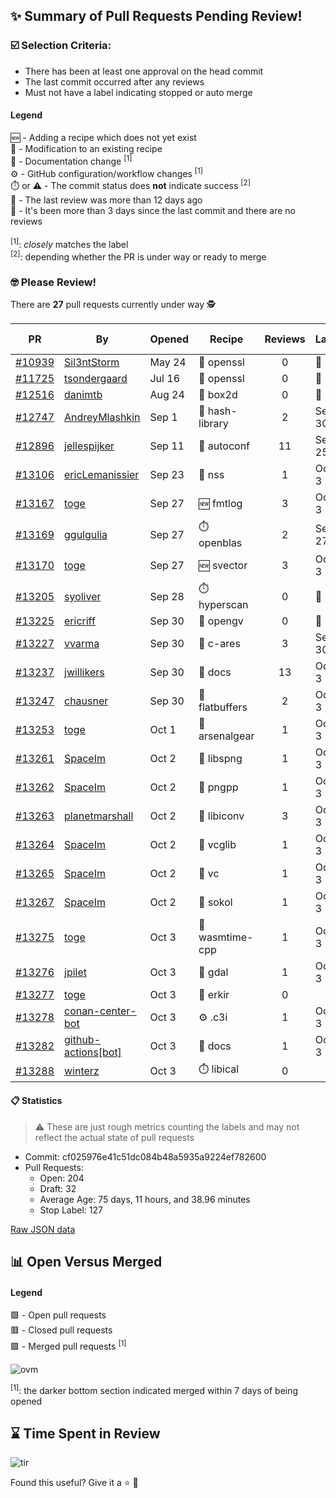## :sparkles: Summary of Pull Requests Pending Review!

### :ballot_box_with_check: Selection Criteria:

- There has been at least one approval on the head commit
- The last commit occurred after any reviews
- Must not have a label indicating stopped or auto merge

#### Legend

:new: - Adding a recipe which does not yet exist<br>
:memo: - Modification to an existing recipe<br>
:green_book: - Documentation change <sup>[1]</sup><br>
:gear: - GitHub configuration/workflow changes <sup>[1]</sup><br>
:stopwatch: or :warning: - The commit status does **not** indicate success <sup>[2]</sup><br>
:bell: - The last review was more than 12 days ago<br>
:eyes: - It's been more than 3 days since the last commit and there are no reviews<br>
<br>
<sup>[1]</sup>: _closely_ matches the label<br>
<sup>[2]</sup>: depending whether the PR is under way or ready to merge

### :nerd_face: Please Review! 

There are **27** pull requests currently under way :detective:

PR | By | Opened | Recipe | Reviews | Last | :stop_sign: Blockers | :star2: Approvers
:---: | --- | --- | --- | :---: | --- | --- | ---
[#10939](https://github.com/conan-io/conan-center-index/pull/10939)|[Sil3ntStorm](https://github.com/Sil3ntStorm)|May 24|:memo: openssl|0|:eyes:||
[#11725](https://github.com/conan-io/conan-center-index/pull/11725)|[tsondergaard](https://github.com/tsondergaard)|Jul 16|:memo: openssl|0|:eyes:||
[#12516](https://github.com/conan-io/conan-center-index/pull/12516)|[danimtb](https://github.com/danimtb)|Aug 24|:memo: box2d|0|:eyes:||
[#12747](https://github.com/conan-io/conan-center-index/pull/12747)|[AndreyMlashkin](https://github.com/AndreyMlashkin)|Sep 1|:memo: hash-library|2|Sep 30|uilianries|
[#12896](https://github.com/conan-io/conan-center-index/pull/12896)|[jellespijker](https://github.com/jellespijker)|Sep 11|:memo: autoconf|11|Sep 25|uilianries|danimtb
[#13106](https://github.com/conan-io/conan-center-index/pull/13106)|[ericLemanissier](https://github.com/ericLemanissier)|Sep 23|:memo: nss|1|Oct 3||uilianries
[#13167](https://github.com/conan-io/conan-center-index/pull/13167)|[toge](https://github.com/toge)|Sep 27|:new: fmtlog|3|Oct 3||uilianries
[#13169](https://github.com/conan-io/conan-center-index/pull/13169)|[ggulgulia](https://github.com/ggulgulia)|Sep 27|:stopwatch: openblas|2|Sep 27||
[#13170](https://github.com/conan-io/conan-center-index/pull/13170)|[toge](https://github.com/toge)|Sep 27|:new: svector|3|Oct 3||uilianries
[#13205](https://github.com/conan-io/conan-center-index/pull/13205)|[syoliver](https://github.com/syoliver)|Sep 28|:stopwatch: hyperscan|0|:eyes:||
[#13225](https://github.com/conan-io/conan-center-index/pull/13225)|[ericriff](https://github.com/ericriff)|Sep 30|:memo: opengv|0|:eyes:||
[#13227](https://github.com/conan-io/conan-center-index/pull/13227)|[vvarma](https://github.com/vvarma)|Sep 30|:memo: c-ares|3|Sep 30|uilianries|jwillikers
[#13237](https://github.com/conan-io/conan-center-index/pull/13237)|[jwillikers](https://github.com/jwillikers)|Sep 30|:green_book: docs|13|Oct 3|uilianries|
[#13247](https://github.com/conan-io/conan-center-index/pull/13247)|[chausner](https://github.com/chausner)|Sep 30|:memo: flatbuffers|2|Oct 3||uilianries
[#13253](https://github.com/conan-io/conan-center-index/pull/13253)|[toge](https://github.com/toge)|Oct 1|:memo: arsenalgear|1|Oct 3||uilianries
[#13261](https://github.com/conan-io/conan-center-index/pull/13261)|[SpaceIm](https://github.com/SpaceIm)|Oct 2|:memo: libspng|1|Oct 3||uilianries
[#13262](https://github.com/conan-io/conan-center-index/pull/13262)|[SpaceIm](https://github.com/SpaceIm)|Oct 2|:memo: pngpp|1|Oct 3||uilianries
[#13263](https://github.com/conan-io/conan-center-index/pull/13263)|[planetmarshall](https://github.com/planetmarshall)|Oct 2|:memo: libiconv|3|Oct 3||
[#13264](https://github.com/conan-io/conan-center-index/pull/13264)|[SpaceIm](https://github.com/SpaceIm)|Oct 2|:memo: vcglib|1|Oct 3||uilianries
[#13265](https://github.com/conan-io/conan-center-index/pull/13265)|[SpaceIm](https://github.com/SpaceIm)|Oct 2|:memo: vc|1|Oct 3||uilianries
[#13267](https://github.com/conan-io/conan-center-index/pull/13267)|[SpaceIm](https://github.com/SpaceIm)|Oct 2|:memo: sokol|1|Oct 3||uilianries
[#13275](https://github.com/conan-io/conan-center-index/pull/13275)|[toge](https://github.com/toge)|Oct 3|:memo: wasmtime-cpp|1|Oct 3||uilianries
[#13276](https://github.com/conan-io/conan-center-index/pull/13276)|[jpilet](https://github.com/jpilet)|Oct 3|:memo: gdal|1|Oct 3||uilianries
[#13277](https://github.com/conan-io/conan-center-index/pull/13277)|[toge](https://github.com/toge)|Oct 3|:memo: erkir|0|||
[#13278](https://github.com/conan-io/conan-center-index/pull/13278)|[conan-center-bot](https://github.com/conan-center-bot)|Oct 3|:gear: .c3i|1|Oct 3||uilianries
[#13282](https://github.com/conan-io/conan-center-index/pull/13282)|[github-actions[bot]](https://github.com/github-actions[bot])|Oct 3|:green_book: docs|1|Oct 3||uilianries
[#13288](https://github.com/conan-io/conan-center-index/pull/13288)|[winterz](https://github.com/winterz)|Oct 3|:stopwatch: libical|0|||


#### :clipboard: Statistics

> :warning: These are just rough metrics counting the labels and may not reflect the actual state of pull requests

- Commit: cf025976e41c51dc084b48a5935a9224ef782600
- Pull Requests:
	- Open: 204
	- Draft: 32
	- Average Age: 75 days, 11 hours, and 38.96 minutes
	- Stop Label: 127
	

[Raw JSON data](https://raw.githubusercontent.com/prince-chrismc/conan-center-index-pending-review/raw-data/pending-review.json)

## :bar_chart: Open Versus Merged

#### Legend

:green_square: - Open pull requests<br>
:red_square: - Closed pull requests<br>
:purple_square: - Merged pull requests <sup>[1]</sup><br>

![ovm](https://github.com/prince-chrismc/conan-center-index-pending-review/blob/raw-data/open-versus-merged.gif?raw=true)

<sup>[1]</sup>: the darker bottom section indicated merged within 7 days of being opened

## :hourglass: Time Spent in Review

![tir](https://github.com/prince-chrismc/conan-center-index-pending-review/blob/raw-data/time-in-review.png?raw=true)

Found this useful? Give it a :star: :pray:
	